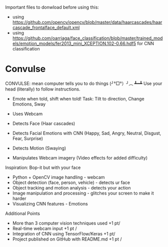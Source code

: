 Important files to donwload before using this:
 - using https://github.com/opencv/opencv/blob/master/data/haarcascades/haarcascade_frontalface_default.xml
 - using https://github.com/oarriaga/face_classification/blob/master/trained_models/emotion_models/fer2013_mini_XCEPTION.102-0.66.hdf5 for CNN classification


# Convulse

CONVULSE:  mean computer tells you to do things (╯°□°）╯︵ ┻━┻  Use your head (literally) to follow instructions. 
- Emote when told, shift when told! Task: Tilt to direction, Change Emotions, Sway


- Uses Webcam
- Detects Face (Haar cascades)
  
- Detects Facial Emotions with CNN (Happy, Sad, Angry, Neutral, Disgust, Fear, Surprise)
    
- Detects Motion (Swaying)
- Manipulates Webcam imagery (Video effects for added difficulty)

Inspiration: Bop-it but with your face


- Python + OpenCV image handling - webcam 
- Object detection (face, person, vehicle) - detects ur face 
- Object tracking and motion analysis - detects your action
- Image manipulation and processing - glitches your screen to make it harder
- Visualizing CNN features - Emotions

Additional Points
- More than 3 computer vision techniques used +1 pt/
- Real-time webcam input +1 pt /
- Integration of CNN using TensorFlow/Keras +1 pt/
- Project published on GitHub with README.md +1 pt /

